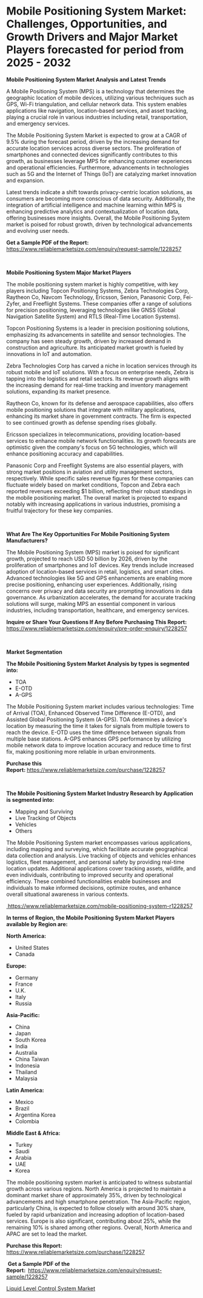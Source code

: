 <p><h1>Mobile Positioning System Market: Challenges, Opportunities, and Growth Drivers and Major Market Players forecasted for period from 2025 - 2032</h1></p><p><strong>Mobile Positioning System Market Analysis and Latest Trends</strong></p>
<p><p>A Mobile Positioning System (MPS) is a technology that determines the geographic location of mobile devices, utilizing various techniques such as GPS, Wi-Fi triangulation, and cellular network data. This system enables applications like navigation, location-based services, and asset tracking, playing a crucial role in various industries including retail, transportation, and emergency services.</p><p>The Mobile Positioning System Market is expected to grow at a CAGR of 9.5% during the forecast period, driven by the increasing demand for accurate location services across diverse sectors. The proliferation of smartphones and connected devices significantly contributes to this growth, as businesses leverage MPS for enhancing customer experiences and operational efficiencies. Furthermore, advancements in technologies such as 5G and the Internet of Things (IoT) are catalyzing market innovation and expansion.</p><p>Latest trends indicate a shift towards privacy-centric location solutions, as consumers are becoming more conscious of data security. Additionally, the integration of artificial intelligence and machine learning within MPS is enhancing predictive analytics and contextualization of location data, offering businesses more insights. Overall, the Mobile Positioning System market is poised for robust growth, driven by technological advancements and evolving user needs.</p></p>
<p><strong>Get a Sample PDF of the Report:&nbsp;</strong> <a href="https://www.reliablemarketsize.com/enquiry/request-sample/1228257?utm_campaign=3172&utm_medium=2&utm_source=Github&utm_content=ia&utm_term=09032025&utm_id=mobile-positioning-system">https://www.reliablemarketsize.com/enquiry/request-sample/1228257</a></p>
<p>&nbsp;</p>
<p><strong>Mobile Positioning System Major Market Players</strong></p>
<p><p>The mobile positioning system market is highly competitive, with key players including Topcon Positioning Systems, Zebra Technologies Corp, Raytheon Co, Navcom Technology, Ericsson, Senion, Panasonic Corp, Fei-Zyfer, and Freeflight Systems. These companies offer a range of solutions for precision positioning, leveraging technologies like GNSS (Global Navigation Satellite System) and RTLS (Real-Time Location Systems).</p><p>Topcon Positioning Systems is a leader in precision positioning solutions, emphasizing its advancements in satellite and sensor technologies. The company has seen steady growth, driven by increased demand in construction and agriculture. Its anticipated market growth is fueled by innovations in IoT and automation.</p><p>Zebra Technologies Corp has carved a niche in location services through its robust mobile and IoT solutions. With a focus on enterprise needs, Zebra is tapping into the logistics and retail sectors. Its revenue growth aligns with the increasing demand for real-time tracking and inventory management solutions, expanding its market presence.</p><p>Raytheon Co, known for its defense and aerospace capabilities, also offers mobile positioning solutions that integrate with military applications, enhancing its market share in government contracts. The firm is expected to see continued growth as defense spending rises globally.</p><p>Ericsson specializes in telecommunications, providing location-based services to enhance mobile network functionalities. Its growth forecasts are optimistic given the company's focus on 5G technologies, which will enhance positioning accuracy and capabilities.</p><p>Panasonic Corp and Freeflight Systems are also essential players, with strong market positions in aviation and utility management sectors, respectively. While specific sales revenue figures for these companies can fluctuate widely based on market conditions, Topcon and Zebra each reported revenues exceeding $1 billion, reflecting their robust standings in the mobile positioning market. The overall market is projected to expand notably with increasing applications in various industries, promising a fruitful trajectory for these key companies.</p></p>
<p>&nbsp;</p>
<p><strong>What Are The Key Opportunities For Mobile Positioning System Manufacturers?</strong></p>
<p><p>The Mobile Positioning System (MPS) market is poised for significant growth, projected to reach USD 50 billion by 2026, driven by the proliferation of smartphones and IoT devices. Key trends include increased adoption of location-based services in retail, logistics, and smart cities. Advanced technologies like 5G and GPS enhancements are enabling more precise positioning, enhancing user experiences. Additionally, rising concerns over privacy and data security are prompting innovations in data governance. As urbanization accelerates, the demand for accurate tracking solutions will surge, making MPS an essential component in various industries, including transportation, healthcare, and emergency services.</p></p>
<p><strong>Inquire or Share Your Questions If Any Before Purchasing This Report:</strong> <a href="https://www.reliablemarketsize.com/enquiry/pre-order-enquiry/1228257?utm_campaign=3172&utm_medium=2&utm_source=Github&utm_content=ia&utm_term=09032025&utm_id=mobile-positioning-system">https://www.reliablemarketsize.com/enquiry/pre-order-enquiry/1228257</a></p>
<p>&nbsp;</p>
<p><strong>Market Segmentation</strong></p>
<p><strong>The Mobile Positioning System Market Analysis by types is segmented into:</strong></p>
<p><ul><li>TOA</li><li>E-OTD</li><li>A-GPS</li></ul></p>
<p><p>The Mobile Positioning System market includes various technologies: Time of Arrival (TOA), Enhanced Observed Time Difference (E-OTD), and Assisted Global Positioning System (A-GPS). TOA determines a device's location by measuring the time it takes for signals from multiple towers to reach the device. E-OTD uses the time difference between signals from multiple base stations. A-GPS enhances GPS performance by utilizing mobile network data to improve location accuracy and reduce time to first fix, making positioning more reliable in urban environments.</p></p>
<p><strong>Purchase this Report:&nbsp;</strong><a href="https://www.reliablemarketsize.com/purchase/1228257?utm_campaign=3172&utm_medium=2&utm_source=Github&utm_content=ia&utm_term=09032025&utm_id=mobile-positioning-system">https://www.reliablemarketsize.com/purchase/1228257</a></p>
<p>&nbsp;</p>
<p><strong>The Mobile Positioning System Market Industry Research by Application is segmented into:</strong></p>
<p><ul><li>Mapping and Surviving</li><li>Live Tracking of Objects</li><li>Vehicles</li><li>Others</li></ul></p>
<p><p>The Mobile Positioning System market encompasses various applications, including mapping and surveying, which facilitate accurate geographical data collection and analysis. Live tracking of objects and vehicles enhances logistics, fleet management, and personal safety by providing real-time location updates. Additional applications cover tracking assets, wildlife, and even individuals, contributing to improved security and operational efficiency. These combined functionalities enable businesses and individuals to make informed decisions, optimize routes, and enhance overall situational awareness in various contexts.</p></p>
<p><a href="https://www.reliablemarketsize.com/mobile-positioning-system-r1228257?utm_campaign=3172&utm_medium=2&utm_source=Github&utm_content=ia&utm_term=09032025&utm_id=mobile-positioning-system">&nbsp;https://www.reliablemarketsize.com/mobile-positioning-system-r1228257</a></p>
<p><strong>In terms of Region, the Mobile Positioning System Market Players available by Region are:</strong></p>
<p>
    <p> <strong> North America: </strong>
        <ul>
            <li>United States</li>
            <li>Canada</li>
        </ul>
        </p> 
    <p> <strong> Europe: </strong>
        <ul>
            <li>Germany</li>
            <li>France</li>
            <li>U.K.</li>
            <li>Italy</li>
            <li>Russia</li>
        </ul>
        </p> 
    <p> <strong> Asia-Pacific: </strong>
        <ul>
            <li>China</li>
            <li>Japan</li>
            <li>South Korea</li>
            <li>India</li>
            <li>Australia</li>
            <li>China Taiwan</li>
            <li>Indonesia</li>
            <li>Thailand</li>
            <li>Malaysia</li>
        </ul>
        </p> 
    <p> <strong> Latin America: </strong>
        <ul>
            <li>Mexico</li>
            <li>Brazil</li>
            <li>Argentina Korea</li>
            <li>Colombia</li>
        </ul>
        </p> 
    <p> <strong> Middle East & Africa: </strong>
        <ul>
            <li>Turkey</li>
            <li>Saudi</li>
            <li>Arabia</li>
            <li>UAE</li>
            <li>Korea</li>
        </ul>
    </p>
    </p>
<p><p>The mobile positioning system market is anticipated to witness substantial growth across various regions. North America is projected to maintain a dominant market share of approximately 35%, driven by technological advancements and high smartphone penetration. The Asia-Pacific region, particularly China, is expected to follow closely with around 30% share, fueled by rapid urbanization and increasing adoption of location-based services. Europe is also significant, contributing about 25%, while the remaining 10% is shared among other regions. Overall, North America and APAC are set to lead the market.</p></p>
<p><strong>Purchase this Report: </strong><a href="https://www.reliablemarketsize.com/purchase/1228257?utm_campaign=3172&utm_medium=2&utm_source=Github&utm_content=ia&utm_term=09032025&utm_id=mobile-positioning-system">https://www.reliablemarketsize.com/purchase/1228257</a></p>
<p>&nbsp;<strong>Get a Sample PDF of the Report:&nbsp;&nbsp;</strong><a href="https://www.reliablemarketsize.com/enquiry/request-sample/1228257?utm_campaign=3172&utm_medium=2&utm_source=Github&utm_content=ia&utm_term=09032025&utm_id=mobile-positioning-system">https://www.reliablemarketsize.com/enquiry/request-sample/1228257</a></p>
<p><strong></strong></p>
<p><p><a href="https://github.com/wakerizaak8g/Market-Research-Report-List-1/blob/main/liquid-level-control-system-market.md?utm_campaign=3172&utm_medium=2&utm_source=Github&utm_content=ia&utm_term=09032025&utm_id=mobile-positioning-system">Liquid Level Control System Market</a></p></p>